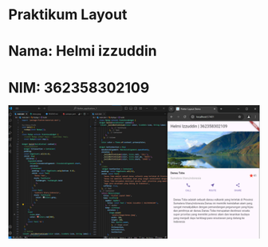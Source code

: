  # Praktikum Layout

 # Nama: Helmi izzuddin
 # NIM: 362358302109

 ![HasilPraktikum.png](assets/image/HasilPraktikum.png)
